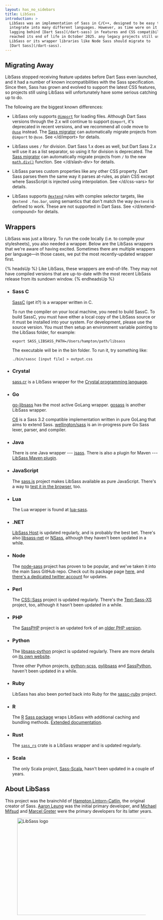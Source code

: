 ```yaml
---
layout: has_no_sidebars
title: LibSass
introduction: >
  LibSass was an implementation of Sass in C/C++, designed to be easy to
  integrate into many different languages. However, as time wore on it ended up
  lagging behind [Dart Sass](/dart-sass) in features and CSS compatibility. It
  reached its end of life in October 2025. any legacy projects still using
  LibSass or its wrapper libraries like Node Sass should migrate to
  [Dart Sass](/dart-sass).
---
```


## Migrating Away

LibSass stopped receiving feature updates before Dart Sass even launched, and it
had a number of known incompatibilities with the Sass specification. Since then,
Sass has grown and evolved to support the latest CSS features, so projects still
using LibSass will unfortunately have some serious catching up to do.

The following are the biggest known differences:

* LibSass only supports [`@import`] for loading files. Although Dart Sass
  versions through the 2.x will continue to support `@import`, it's deprecated
  in recent versions, and we recommend all code move to [`@use`] instead. The
  [Sass migrator] can automatically migrate projects from `@import` to `@use`.
  See </d/import> for details.

  [`@import`]: /documentation/at-rules/import
  [`@use`]: /documentation/at-rules/use
  [Sass migrator]: /documentation/cli/migrator

* LibSass uses `/` for division. Dart Sass 1.x does as well, but Dart Sass 2.x
  will use it as a list separator, so using it for division is deprecated. The
  [Sass migrator] can automatically migrate projects from `/` to the new
  [`math.div()`] function. See </d/slash-div> for details.

  [`math.div()`]: /documentation/modules/math#div

* LibSass parses custom properties like any other CSS property. Dart Sass parses
  them the same way it parses at-rules, as plain CSS except where SassScript is
  injected using interpolation. See </d/css-vars> for details.

* LibSass supports [`@extend`] rules with complex selector targets, like
  `@extend .foo.bar`, using semantics that don't match the way `@extend` is
  defined to work. These are not supported in Dart Sass. See
  </d/extend-compound> for details.

  [`@extend`]: /documentation/at-rules/extend

## Wrappers

LibSass was just a library. To run the code locally (i.e. to compile your
stylesheets), you also needed a wrapper. Below are the LibSass wrappers that
we're aware of having excited. Sometimes there are multiple wrappers per
language—in those cases, we put the most recently-updated wrapper first.

{% headsUp %}
  Like LibSass, these wrappers are end-of-life. They may not have compiled
  versions that are up-to-date with the most recent LibSass release from its
  sundown window.
{% endheadsUp %}

- <h3 id="sassc">Sass C</h3>

  [SassC](https://github.com/sass/sassc) (get it?) is a wrapper written in C.

  To run the compiler on your local machine, you need to build SassC. To build
  SassC, you must have either a local copy of the LibSass source or it must be
  installed into your system. For development, please use the source version.
  You must then setup an environment variable pointing to the LibSass folder,
  for example:

  ```shellsession
  export SASS_LIBSASS_PATH=/Users/hampton/path/libsass
  ```

  The executable will be in the bin folder. To run it, try something like:

  ```shellsession
  ./bin/sassc [input file] > output.css
  ```

- <h3 id="crystal">Crystal</h3>

  [sass.cr](https://github.com/straight-shoota/sass.cr) is a LibSass wrapper for
  the [Crystal programming language](https://crystal-lang.org/).

- <h3 id="go">Go</h3>

  [go-libsass](https://github.com/wellington/go-libsass) has the most active
  GoLang wrapper. [gosass](https://github.com/moovweb/gosass) is another LibSass
  wrapper.

  [C6](https://github.com/c9s/c6) is a Sass 3.2 compatible implementation
  written in pure GoLang that aims to extend Sass.
  [wellington/sass](https://github.com/wellington/sass) is an in-progress pure
  Go Sass lexer, parser, and compiler.

- <h3 id="java">Java</h3>

  There is one Java wrapper --- [jsass](https://github.com/bit3/jsass). There is
  also a plugin for Maven --- [LibSass Maven
  plugin](https://gitlab.com/haynes/libsass-maven-plugin).

- <h3 id="javascript">JavaScript</h3>

  The [sass.js](https://github.com/medialize/sass.js) project makes LibSass
  available as pure JavaScript. There's a way to [test it in the
  browser](https://sass.js.org/), too.

- <h3 id="lua">Lua</h3>

  The Lua wrapper is found at
  [lua-sass](https://github.com/craigbarnes/lua-sass).

- <h3 id="net">.NET</h3>

  [LibSass Host](https://github.com/Taritsyn/LibSassHost) is updated regularly,
  and is probably the best bet. There's also
  [libsass-net](https://github.com/sass/libsass-net) or
  [NSass](https://github.com/TBAPI-0KA/NSass), although they haven't been
  updated in a while.

- <h3 id="node">Node</h3>

  The [node-sass](https://github.com/sass/node-sass) project has proven to be
  popular, and we've taken it into the main Sass GitHub repo. Check out its
  package page [here](https://www.npmjs.com/package/node-sass), and [there's a
  dedicated twitter account](https://twitter.com/nodesass) for updates.

- <h3 id="perl">Perl</h3>

  The [CSS::Sass](https://github.com/sass/perl-libsass) project is updated
  regularly. There's the [Text-Sass-XS](https://github.com/ysasaki/Text-Sass-XS)
  project, too, although it hasn't been updated in a while.

- <h3 id="php">PHP</h3>

  The [SassPHP](https://github.com/absalomedia/sassphp) project is an updated
  fork of an [older PHP version](https://github.com/jamierumbelow/sassphp).

- <h3 id="python">Python</h3>

  The [libsass-python](https://github.com/sass/libsass-python) project is
  updated regularly. There are more details on [its own
  website](https://sass.github.io/libsass-python/).

  Three other Python projects,
  [python-scss](https://github.com/pistolero/python-scss),
  [pylibsass](https://github.com/rsenk330/pylibsass) and
  [SassPython](https://github.com/marianoguerra/SassPython), haven't been
  updated in a while.

- <h3 id="ruby">Ruby</h3>

  LibSass has also been ported back into Ruby for the
  [sassc-ruby](https://github.com/sass/sassc-ruby) project.

- <h3 id="r">R</h3>

  The [R](https://www.r-project.org/) [Sass
  package](https://github.com/rstudio/sass) wraps LibSass with additional
  caching and bundling methods. [Extended
  documentation](https://rstudio.github.io/sass/).

- <h3 id="rust">Rust</h3>

  The [`sass_rs`](https://github.com/compass-rs/sass-rs) crate is a LibSass
  wrapper and is updated regularly.

- <h3 id="scala">Scala</h3>

  The only Scala project, [Sass-Scala](https://github.com/kkung/Sass-Scala),
  hasn't been updated in a couple of years.

## About LibSass

This project was the brainchild of [Hampton
Lintorn-Catlin](https://twitter.com/HamptonMakes), the original creator of Sass.
[Aaron Leung](https://github.com/akhleung) was the initial primary developer,
and [Michael Mifsud](https://github.com/xzyfer) and [Marcel
Greter](https://github.com/mgreter) were the primary developers for its latter
years.

<figure>
  <img alt="LibSass logo" width="640" height="320" src="/assets/img/logos/libsass.png">
</figure>


